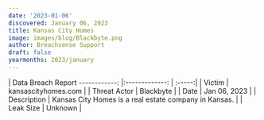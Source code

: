 ```yaml
---
date: '2023-01-06'
discovered: January 06, 2023
title: Kansas City Homes
image: images/blog/Blackbyte.png
author: Breachsense Support
draft: false
yearmonths: 2023/january
---
```



| Data Breach Report
------------:     |:-------------:    | :-----:|
| Victim      | kansascityhomes.com      | 
| Threat Actor      | Blackbyte      | 
| Date     | Jan 06, 2023      | 
| Description      | Kansas City Homes is a real estate company in Kansas.      | 
| Leak Size      | Unknown      | 


